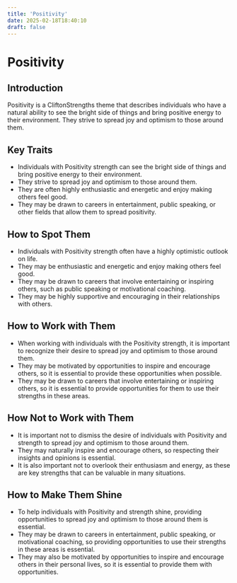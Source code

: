```yaml
---
title: 'Positivity'
date: 2025-02-18T18:40:10
draft: false
---
```


# Positivity

## Introduction

Positivity is a CliftonStrengths theme that describes individuals who have a natural ability to see the bright side of things and bring positive energy to their environment. They strive to spread joy and optimism to those around them.

## Key Traits

- Individuals with Positivity strength can see the bright side of things and bring positive energy to their environment.
- They strive to spread joy and optimism to those around them.
- They are often highly enthusiastic and energetic and enjoy making others feel good.
- They may be drawn to careers in entertainment, public speaking, or other fields that allow them to spread positivity.

## How to Spot Them

- Individuals with Positivity strength often have a highly optimistic outlook on life.
- They may be enthusiastic and energetic and enjoy making others feel good.
- They may be drawn to careers that involve entertaining or inspiring others, such as public speaking or motivational coaching.
- They may be highly supportive and encouraging in their relationships with others.

## How to Work with Them

- When working with individuals with the Positivity strength, it is important to recognize their desire to spread joy and optimism to those around them.
- They may be motivated by opportunities to inspire and encourage others, so it is essential to provide these opportunities when possible.
- They may be drawn to careers that involve entertaining or inspiring others, so it is essential to provide opportunities for them to use their strengths in these areas.

## How Not to Work with Them

- It is important not to dismiss the desire of individuals with Positivity and strength to spread joy and optimism to those around them.
- They may naturally inspire and encourage others, so respecting their insights and opinions is essential.
- It is also important not to overlook their enthusiasm and energy, as these are key strengths that can be valuable in many situations.

## How to Make Them Shine

- To help individuals with Positivity and strength shine, providing opportunities to spread joy and optimism to those around them is essential.
- They may be drawn to careers in entertainment, public speaking, or motivational coaching, so providing opportunities to use their strengths in these areas is essential.
- They may also be motivated by opportunities to inspire and encourage others in their personal lives, so it is essential to provide them with opportunities.
